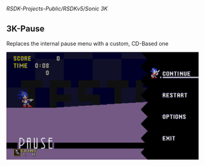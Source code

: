 ###### RSDK-Projects-Public/RSDKv5/Sonic 3K
## 3K-Pause

Replaces the internal pause menu with a custom, CD-Based one

![Image of the RSDK Mod!](/Assets/RSDKv5_Sonic3K_3K-Pause.png)